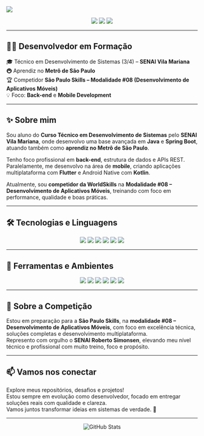 <img src="https://capsule-render.vercel.app/api?type=waving&color=4e73df&height=200&section=header&text=Mateus%20Vieira%20Souza&fontSize=35&fontColor=ffffff&animation=fadeIn" />

<p align="center">
  <img src="https://img.shields.io/badge/Back--End-Focus-blue?style=for-the-badge&logo=codeforces&logoColor=white"/>
  <img src="https://img.shields.io/badge/Mobile-Developer-orange?style=for-the-badge&logo=flutter&logoColor=white"/>
  <img src="https://img.shields.io/badge/SãoPauloSkills-Competidor-red?style=for-the-badge&logo=medal&logoColor=white"/>
</p>

---

## 👨‍💻 Desenvolvedor em Formação

🎓 Técnico em Desenvolvimento de Sistemas (3/4) – **SENAI Vila Mariana**  
🚇 Aprendiz no **Metrô de São Paulo**  
🏆 Competidor **São Paulo Skills – Modalidade #08 (Desenvolvimento de Aplicativos Móveis)**  
💡 Foco: **Back-end** e **Mobile Development**

---

## ✨ Sobre mim

Sou aluno do **Curso Técnico em Desenvolvimento de Sistemas** pelo **SENAI Vila Mariana**, onde desenvolvo uma base avançada em **Java** e **Spring Boot**, atuando também como **aprendiz no Metrô de São Paulo**.

Tenho foco profissional em **back-end**, estrutura de dados e APIs REST.  
Paralelamente, me desenvolvo na área de **mobile**, criando aplicações multiplataforma com **Flutter** e Android Native com **Kotlin**.

Atualmente, sou **competidor da WorldSkills** na **Modalidade #08 – Desenvolvimento de Aplicativos Móveis**, treinando com foco em performance, qualidade e boas práticas.

---

## 🛠️ Tecnologias e Linguagens

<p align="center">
  <img src="https://img.shields.io/badge/Java-%23ED8B00?style=for-the-badge&logo=java&logoColor=white"/>
  <img src="https://img.shields.io/badge/Spring_Boot-6DB33F?style=for-the-badge&logo=springboot&logoColor=white"/>
  <img src="https://img.shields.io/badge/Kotlin-%237F52FF?style=for-the-badge&logo=kotlin&logoColor=white"/>
  <img src="https://img.shields.io/badge/Flutter-%2302569B?style=for-the-badge&logo=flutter&logoColor=white"/>
  <img src="https://img.shields.io/badge/JavaScript-%23F7DF1E?style=for-the-badge&logo=javascript&logoColor=black"/>
  <img src="https://img.shields.io/badge/TypeScript-%23007ACC?style=for-the-badge&logo=typescript&logoColor=white"/>
</p>

---

## 🧰 Ferramentas e Ambientes

<p align="center">
  <img src="https://img.shields.io/badge/IntelliJ%20IDEA-000000?style=for-the-badge&logo=intellijidea&logoColor=white"/>
  <img src="https://img.shields.io/badge/Android%20Studio-3DDC84?style=for-the-badge&logo=androidstudio&logoColor=white"/>
  <img src="https://img.shields.io/badge/VS%20Code-007ACC?style=for-the-badge&logo=visualstudiocode&logoColor=white"/>
  <img src="https://img.shields.io/badge/GitHub-181717?style=for-the-badge&logo=github&logoColor=white"/>
  <img src="https://img.shields.io/badge/Git-F05032?style=for-the-badge&logo=git&logoColor=white"/>
  <img src="https://img.shields.io/badge/Figma-F24E1E?style=for-the-badge&logo=figma&logoColor=white"/>
</p>

---

## 🏅 Sobre a Competição

Estou em preparação para a **São Paulo Skills**, na **modalidade #08 – Desenvolvimento de Aplicativos Móveis**, com foco em excelência técnica, soluções completas e desenvolvimento multiplataforma.  
Represento com orgulho o **SENAI Roberto Simonsen**, elevando meu nível técnico e profissional com muito treino, foco e propósito.

---

## 📫 Vamos nos conectar

Explore meus repositórios, desafios e projetos!  
Estou sempre em evolução como desenvolvedor, focado em entregar soluções reais com qualidade e clareza.  
Vamos juntos transformar ideias em sistemas de verdade. 🚀

---

<p align="center">
  <img src="https://github-readme-stats.vercel.app/api?username=MateusDev2420&show_icons=true&theme=tokyonight&hide_title=false&count_private=true" alt="GitHub Stats" />
</p>
